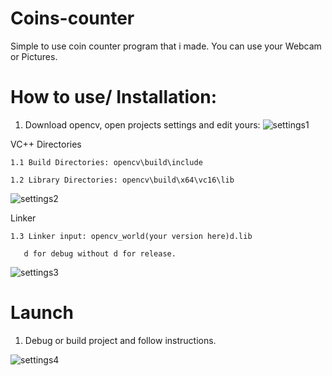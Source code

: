 # Coins-counter

Simple to use coin counter program that i made.
You can use your Webcam or Pictures.

# How to use/ Installation:

1. Download opencv, open projects settings and edit yours: 
![settings1](https://github.com/Caldoon222/Coins-counter-Opencv-Cpp/assets/150370026/dedbe61f-979d-436f-9608-151ba5d75fdd)

VC++ Directories
    
    1.1 Build Directories: opencv\build\include
    
    1.2 Library Directories: opencv\build\x64\vc16\lib
    
![settings2](https://github.com/Caldoon222/Coins-counter-Opencv-Cpp/assets/150370026/65f4d3ed-1ffc-43f2-a64b-6278cbb11c1f)

Linker 

    1.3 Linker input: opencv_world(your version here)d.lib
    
       d for debug without d for release.
       
![settings3](https://github.com/Caldoon222/Coins-counter-Opencv-Cpp/assets/150370026/90134816-083d-4285-a4a0-56024e971e29)

# Launch

1. Debug or build project and follow instructions.

![settings4](https://github.com/Caldoon222/Coins-counter-Opencv-Cpp/assets/150370026/d76774fa-3c00-4fb6-9d8a-39ac2eecfed4)


